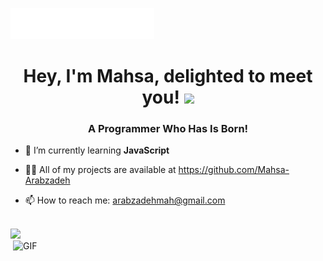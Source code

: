 <img src="images/svg/header_en.svg"></img>
<h1 align="center">Hey, I'm Mahsa, delighted to meet you! 
  <img  src="https://user-images.githubusercontent.com/74038190/238201078-6f564d9a-467a-4bba-ad3a-8527c8ab79ae.gif">
</h1>
<h3 align="center">A Programmer Who Has Is Born!</h3>

- 🌱 I’m currently learning **JavaScript**

- 👨‍💻 All of my projects are available at https://github.com/Mahsa-Arabzadeh

- 📫 How to reach me: arabzadehmah@gmail.com <br><br>

[![](https://visitcount.itsvg.in/api?id=Mahsa-Arabzadeh&icon=5&color=6)](https://visitcount.itsvg.in)
<img align="right" alt="GIF" src="https://tenor.com/bXSez.gif" width="500" height="320" />
